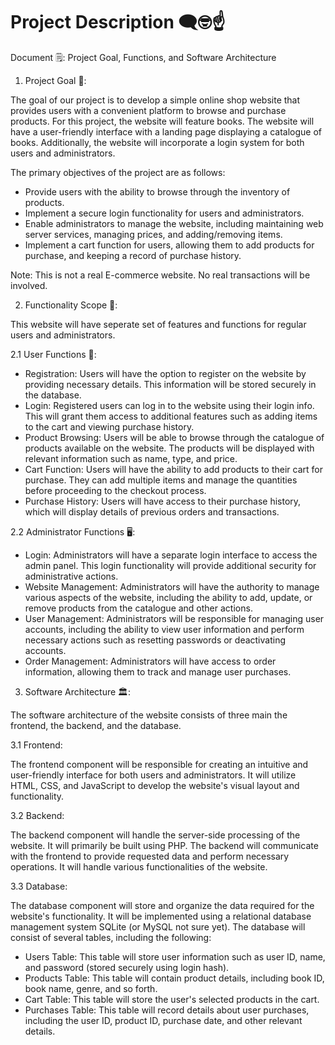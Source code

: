 # Project Description 🗨️🤓☝️ 

Document 🗒️: Project Goal, Functions, and Software Architecture

1. Project Goal 🏹:

The goal of our project is to develop a simple online shop website that provides users with a convenient platform to browse and purchase products. For this project, the website will feature books. The website will have a user-friendly interface with a landing page displaying a catalogue of books. Additionally, the website will incorporate a login system for both users and administrators. 

The primary objectives of the project are as follows:
- Provide users with the ability to browse through the inventory of products.
- Implement a secure login functionality for users and administrators.
- Enable administrators to manage the website, including maintaining web server services, managing prices, and adding/removing items.
- Implement a cart function for users, allowing them to add products for purchase, and keeping a record of purchase history.

Note: This is not a real E-commerce website. No real transactions will be involved.

2. Functionality Scope 🔎:

This website will have seperate set of features and functions for regular users and administrators.

2.1 User Functions 👤:
- Registration: Users will have the option to register on the website by providing necessary details. This information will be stored securely in the database.
- Login: Registered users can log in to the website using their login info. This will grant them access to additional features such as adding items to the cart and viewing purchase history.
- Product Browsing: Users will be able to browse through the catalogue of products available on the website. The products will be displayed with relevant information such as name, type, and price.
- Cart Function: Users will have the ability to add products to their cart for purchase. They can add multiple items and manage the quantities before proceeding to the checkout process.
- Purchase History: Users will have access to their purchase history, which will display details of previous orders and transactions.

2.2 Administrator Functions 🖥️:
- Login: Administrators will have a separate login interface to access the admin panel. This login functionality will provide additional security for administrative actions.
- Website Management: Administrators will have the authority to manage various aspects of the website, including the ability to add, update, or remove products from the catalogue and other actions.
- User Management: Administrators will be responsible for managing user accounts, including the ability to view user information and perform necessary actions such as resetting passwords or deactivating accounts.
- Order Management: Administrators will have access to order information, allowing them to track and manage user purchases.

3. Software Architecture 🏛️:

The software architecture of the website consists of three main the frontend, the backend, and the database.

3.1 Frontend:

The frontend component will be responsible for creating an intuitive and user-friendly interface for both users and administrators. It will utilize HTML, CSS, and JavaScript to develop the website's visual layout and functionality. 

3.2 Backend:

The backend component will handle the server-side processing of the website. It will primarily be built using PHP. The backend will communicate with the frontend to provide requested data and perform necessary operations. It will handle various functionalities of the website.

3.3 Database:

The database component will store and organize the data required for the website's functionality. It will be implemented using a relational database management system SQLite (or MySQL not sure yet). The database will consist of several tables, including the following:

- Users Table: This table will store user information such as user ID, name, and password (stored securely using login hash).
- Products Table: This table will contain product details, including book ID, book name, genre, and so forth.
- Cart Table: This table will store the user's selected products in the cart.
- Purchases Table: This table will record details about user purchases, including the user ID, product ID, purchase date, and other relevant details.
